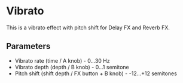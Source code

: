 # Vibrato

This is a vibrato effect with pitch shift for Delay FX and Reverb FX.

## Parameters
* Vibrato rate (time / A knob) - 0...30 Hz
* Vibrato depth (depth / B knob) - 0...1 semitone
* Pitch shift (shift depth / FX button + B knob) - -12...+12 semitones
